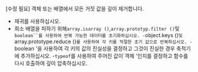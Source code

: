 [수정 필요]
객체 또는 배열에서 모든 거짓 값을 깊이 제거합니다.

- 재귀를 사용하십시오.
- 희소 배열을 피하기 위해`array.isarray ()`,`array.prototyp.filter ()`및`boolean``를 사용하여 반복 가능한 데이터를 초기화하십시오.
-`object.keys ()`및`array.prototype.reduce ()`를 사용하여 각 키를 적절한 초기 값으로 반복하십시오.
-`boolean '을 사용하여 각 키의 값의 진실성을 결정하고 그것이 진실한 경우 축적기에 추가하십시오.
-`typeof`를 사용하여 주어진 값이`객체 '인지를 결정하고 함수를 다시 호출하여 깊이 압축하십시오.